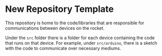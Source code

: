 # New Repository Template

This repository is home to the code/libraries that are responsible for communications between devices on the rocket.

Under the `src` folder there is a folder for each device containing the code that runs on that device.  For example, under `src/arduino`, there is a sketch with the code to communicate over necessary mediums.

